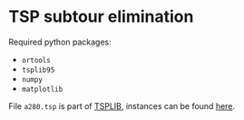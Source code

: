 # TSP subtour elimination

Required python packages:
- `ortools`
- `tsplib95`
- `numpy`
- `matplotlib`

File `a280.tsp` is part of [TSPLIB](http://comopt.ifi.uni-heidelberg.de/software/TSPLIB95/), instances can be found [here](https://github.com/mastqe/tsplib).